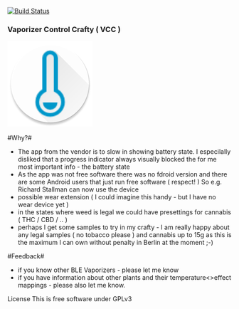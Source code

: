 [![Build Status](https://snap-ci.com/ligi/VaporizerControl/branch/master/build_image)](https://snap-ci.com/ligi/VaporizerControl/branch/master)

### Vaporizer Control Crafty ( VCC ) ###

![](art/icon.png)

#Why?#

 - The app from the vendor is to slow in showing battery state. I especilally disliked that a progress indicator always visually blocked the for me most important info - the battery state
 - As the app was not free software there was no fdroid version and there are some Android users that just run free software ( respect! ) So e.g. Richard Stallman can now use the device
 - possible wear extension ( I could imagine this handy - but I have no wear device yet )
 - in the states where weed is legal we could have presettings for cannabis ( THC / CBD / .. )
 - perhaps I get some samples to try in my crafty - I am really happy about any legal samples ( no tobacco please ) and cannabis up to 15g as this is the maximum I can own without penalty in Berlin at the moment ;-)

#Feedback#
 - if you know other BLE Vaporizers - please let me know
 - if you have information about other plants and their temperature<>effect mappings - please also let me know.


License
 This is free software under GPLv3




